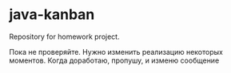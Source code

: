 # java-kanban
Repository for homework project.

Пока не проверяйте. Нужно изменить реализацию некоторых моментов. Когда доработаю, пропушу, и изменю сообщение

